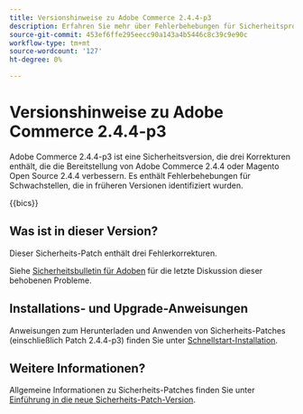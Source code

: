 ```yaml
---
title: Versionshinweise zu Adobe Commerce 2.4.4-p3
description: Erfahren Sie mehr über Fehlerbehebungen für Sicherheitsprobleme in der Adobe Commerce-Version 2.4.4-p3.
source-git-commit: 453ef6ffe295eecc90a143a4b5446c8c39c9e90c
workflow-type: tm+mt
source-wordcount: '127'
ht-degree: 0%

---
```



# Versionshinweise zu Adobe Commerce 2.4.4-p3

Adobe Commerce 2.4.4-p3 ist eine Sicherheitsversion, die drei Korrekturen enthält, die die Bereitstellung von Adobe Commerce 2.4.4 oder Magento Open Source 2.4.4 verbessern. Es enthält Fehlerbehebungen für Schwachstellen, die in früheren Versionen identifiziert wurden.

{{bics}}

## Was ist in dieser Version?

Dieser Sicherheits-Patch enthält drei Fehlerkorrekturen.

Siehe [Sicherheitsbulletin für Adoben](https://helpx.adobe.com/security/products/magento/apsb23-17.html) für die letzte Diskussion dieser behobenen Probleme.

## Installations- und Upgrade-Anweisungen

Anweisungen zum Herunterladen und Anwenden von Sicherheits-Patches (einschließlich Patch 2.4.4-p3) finden Sie unter [Schnellstart-Installation](../../../installation/composer.md).

## Weitere Informationen?

Allgemeine Informationen zu Sicherheits-Patches finden Sie unter [Einführung in die neue Sicherheits-Patch-Version](https://community.magento.com/t5/Magento-DevBlog/Introducing-the-New-Security-Patch-Release/ba-p/141287).
